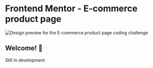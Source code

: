# Frontend Mentor - E-commerce product page

![Design preview for the E-commerce product page coding challenge](./design/desktop-preview.jpg)

## Welcome! 👋

Still in development